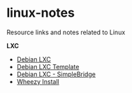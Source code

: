 linux-notes
===========

Resource links and notes related to Linux

**LXC**

- [Debian LXC](https://wiki.debian.org/LXC)
- [Debian LXC Template](https://github.com/simonvanderveldt/lxc-debian-wheezy-template)
- [Debian LXC - SimpleBridge](https://wiki.debian.org/LXC/SimpleBridge)
- [Wheezy Install](http://cblog.burkionline.net/lxc-linux-container/)
